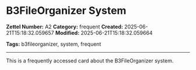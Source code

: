 # B3FileOrganizer System

**Zettel Number:** A2
**Category:** frequent
**Created:** 2025-06-21T15:18:32.059657
**Modified:** 2025-06-21T15:18:32.059664

**Tags:** b3fileorganizer, system, frequent

---

This is a frequently accessed card about the B3FileOrganizer system.